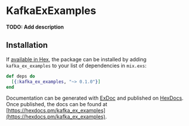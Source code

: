 # KafkaExExamples

**TODO: Add description**

## Installation

If [available in Hex](https://hex.pm/docs/publish), the package can be installed
by adding `kafka_ex_examples` to your list of dependencies in `mix.exs`:

```elixir
def deps do
  [{:kafka_ex_examples, "~> 0.1.0"}]
end
```

Documentation can be generated with [ExDoc](https://github.com/elixir-lang/ex_doc)
and published on [HexDocs](https://hexdocs.pm). Once published, the docs can
be found at [https://hexdocs.pm/kafka_ex_examples](https://hexdocs.pm/kafka_ex_examples).


